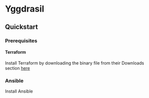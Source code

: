 # Yggdrasil

## Quickstart

### Prerequisites

#### Terraform

Install Terraform by downloading the binary file from their Downloads section [here](https://www.terraform.io/downloads.html)

### Ansible

Install Ansible